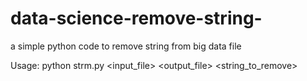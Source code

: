 # data-science-remove-string-
a simple python code to remove string from big data file 

Usage: 
python strm.py <input_file> <output_file> <string_to_remove>
